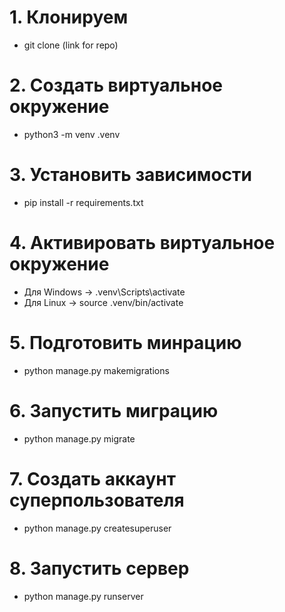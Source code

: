 # 1. Клонируем
- git clone (link for repo)

# 2. Создать виртуальное окружение
- python3 -m venv .venv

# 3. Установить зависимости
- pip install -r requirements.txt

# 4. Активировать виртуальное окружение
- Для Windows -> .venv\Scripts\activate
- Для Linux -> source .venv/bin/activate

# 5. Подготовить минрацию
- python manage.py makemigrations

# 6. Запустить миграцию
- python manage.py migrate

# 7. Создать аккаунт суперпользователя
- python manage.py createsuperuser

# 8. Запустить сервер
- python manage.py runserver
